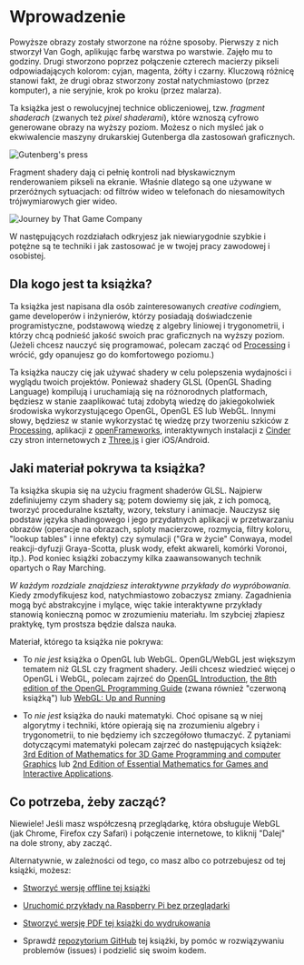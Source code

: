 # Wprowadzenie

<canvas id="custom" class="canvas" data-fragment-url="cmyk-halftone.frag" data-textures="vangogh.jpg" width="700px" height="320px"></canvas>

Powyższe obrazy zostały stworzone na różne sposoby. Pierwszy z nich stworzył Van Gogh, aplikując farbę warstwa po warstwie. Zajęło mu to godziny. Drugi stworzono poprzez połączenie czterech macierzy pikseli odpowiadających kolorom: cyjan, magenta, żółty i czarny. Kluczową różnicę stanowi fakt, że drugi obraz stworzony został natychmiastowo (przez komputer), a nie seryjnie, krok po kroku (przez malarza).

Ta książka jest o rewolucyjnej technice obliczeniowej, tzw. *fragment shaderach* (zwanych też *pixel shaderami*), które wznoszą cyfrowo generowane obrazy na wyższy poziom. Możesz o nich myśleć jak o ekwiwalencie maszyny drukarskiej Gutenberga dla zastosowań graficznych.

![Gutenberg's press](gutenpress.jpg)


Fragment shadery dają ci pełnię kontroli nad błyskawicznym renderowaniem pikseli na ekranie. Właśnie dlatego są one używane w przeróżnych sytuacjach: od filtrów wideo w telefonach do niesamowitych trójwymiarowych gier wideo.

![Journey by That Game Company](journey.jpg)

W następujących rozdziałach odkryjesz jak niewiarygodnie szybkie i potężne są te techniki i jak zastosować je w twojej pracy zawodowej i osobistej.

## Dla kogo jest ta książka?

Ta książka jest napisana dla osób zainteresowanych *creative coding*iem, game developerów i inżynierów, którzy posiadają doświadczenie programistyczne, podstawową wiedzę z algebry liniowej i trygonometrii, i którzy chcą podnieść jakość swoich prac graficznych na wyższy poziom. (Jeżeli chcesz nauczyć się programować, polecam zacząć od [Processing](https://processing.org/) i wrócić, gdy opanujesz go do komfortowego poziomu.) 

Ta książka nauczy cię jak używać shadery w celu polepszenia wydajności i wyglądu twoich projektów. Ponieważ shadery GLSL (OpenGL Shading Language) kompilują i uruchamiają się na różnorodnych platformach, będziesz w stanie zaaplikować tutaj zdobytą wiedzę do jakiegokolwiek środowiska wykorzystującego OpenGL, OpenGL ES lub WebGL. Innymi słowy, będziesz w stanie wykorzystać tę wiedzę przy tworzeniu szkiców z [Processing](https://processing.org/), aplikacji z [openFrameworks](http://openframeworks.cc/), interaktywnych instalacji z [Cinder](http://libcinder.org/) czy stron internetowych z [Three.js](http://threejs.org/) i gier iOS/Android.

## Jaki materiał pokrywa ta książka?

Ta książka skupia się na użyciu fragment shaderów GLSL. Najpierw zdefiniujemy czym shadery są; potem dowiemy się jak, z ich pomocą, tworzyć proceduralne kształty, wzory, tekstury i animacje. Nauczysz się podstaw języka shadingowego i jego przydatnych aplikacji w przetwarzaniu obrazów (operacje na obrazach, sploty macierzowe, rozmycia, filtry koloru, "lookup tables" i inne efekty) czy symulacji ("Gra w życie" Conwaya, model reakcji-dyfuzji Graya-Scotta, plusk wody, efekt akwareli, komórki Voronoi, itp.). Pod koniec książki zobaczymy kilka zaawansowanych technik opartych o Ray Marching.

*W każdym rozdziale znajdziesz interaktywne przykłady do wypróbowania.* Kiedy zmodyfikujesz kod, natychmiastowo zobaczysz zmiany. Zagadnienia mogą być abstrakcyjne i mylące, więc takie interaktywne przykłady stanowią konieczną pomoc w zrozumieniu materiału. Im szybciej złapiesz praktykę, tym prostsza będzie dalsza nauka.

Materiał, którego ta książka nie pokrywa:

* To *nie jest* książka o OpenGL lub WebGL. OpenGL/WebGL jest większym tematem niż GLSL czy fragment shadery. Jeśli chcesz wiedzieć więcej o OpenGL i WebGL, polecam zajrzeć do [OpenGL Introduction](https://open.gl/introduction), [the 8th edition of the OpenGL Programming Guide](http://www.amazon.com/OpenGL-Programming-Guide-Official-Learning/dp/0321773039/ref=sr_1_1?s=books&ie=UTF8&qid=1424007417&sr=1-1&keywords=open+gl+programming+guide) (zwana również "czerwoną książką") lub [WebGL: Up and Running](http://www.amazon.com/WebGL-Up-Running-Tony-Parisi/dp/144932357X/ref=sr_1_4?s=books&ie=UTF8&qid=1425147254&sr=1-4&keywords=webgl)

* To *nie jest* książka do nauki matematyki. Choć opisane są w niej algorytmy i techniki, które opierają się na zrozumieniu algebry i trygonometrii, to nie będziemy ich szczegółowo tłumaczyć. Z pytaniami dotyczącymi matematyki polecam zajrzeć do następujących książek:
[3rd Edition of Mathematics for 3D Game Programming and computer Graphics](http://www.amazon.com/Mathematics-Programming-Computer-Graphics-Third/dp/1435458869/ref=sr_1_1?ie=UTF8&qid=1424007839&sr=8-1&keywords=mathematics+for+games) lub [2nd Edition of Essential Mathematics for Games and Interactive Applications](http://www.amazon.com/Essential-Mathematics-Games-Interactive-Applications/dp/0123742978/ref=sr_1_1?ie=UTF8&qid=1424007889&sr=8-1&keywords=essentials+mathematics+for+developers).

## Co potrzeba, żeby zacząć?

Niewiele! Jeśli masz współczesną przeglądarkę, która obsługuje WebGL (jak Chrome, Firefox czy Safari) i połączenie internetowe, to kliknij "Dalej" na dole strony, aby zacząć. 

Alternatywnie, w zależności od tego, co masz albo co potrzebujesz od tej książki, możesz:

- [Stworzyć wersję offline tej książki](https://thebookofshaders.com/appendix/00/?lan=pl)

- [Uruchomić przykłady na Raspberry Pi bez przeglądarki](https://thebookofshaders.com/appendix/01/?lan=pl)

- [Stworzyć wersję PDF tej książki do wydrukowania](https://thebookofshaders.com/appendix/02/?lan=pl)

- Sprawdź [repozytorium GitHub](https://github.com/patriciogonzalezvivo/thebookofshaders) tej książki, by pomóc w rozwiązywaniu problemów (issues) i podzielić się swoim kodem.

